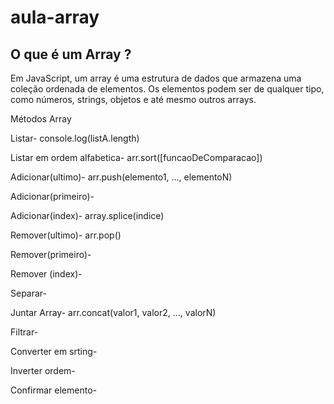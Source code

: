 # aula-array

## O que é um Array ? 

Em JavaScript, um array é uma estrutura de dados que armazena uma coleção ordenada de elementos. Os elementos podem ser de qualquer tipo, como números, strings, objetos e até mesmo outros arrays.


Métodos Array

Listar- console.log(listA.length)

Listar em ordem alfabetica- arr.sort([funcaoDeComparacao])

Adicionar(ultimo)- arr.push(elemento1, ..., elementoN)

Adicionar(primeiro)-

Adicionar(index)- array.splice(indice)

Remover(ultimo)- arr.pop()

Remover(primeiro)-

Remover (index)-

Separar-

Juntar Array- arr.concat(valor1, valor2, ..., valorN)

Filtrar-

Converter em srting-

Inverter ordem-

Confirmar elemento-
